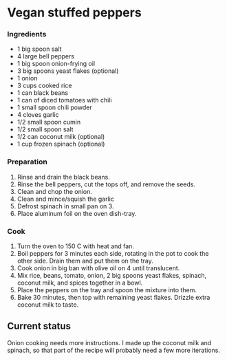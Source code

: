 # Vegan stuffed peppers

### Ingredients

- 1 big spoon salt
- 4 large bell peppers
- 1 big spoon onion-frying oil
- 3 big spoons yeast flakes (optional)
- 1 onion
- 3 cups cooked rice
- 1 can black beans
- 1 can of diced tomatoes with chili
- 1 small spoon chili powder
- 4 cloves garlic
- 1/2 small spoon cumin
- 1/2 small spoon salt
- 1/2 can coconut milk (optional)
- 1 cup frozen spinach (optional)

### Preparation

1. Rinse and drain the black beans.
2. Rinse the bell peppers, cut the tops off, and remove the seeds.
3. Clean and chop the onion.
4. Clean and mince/squish the garlic
5. Defrost spinach in small pan on 3.
6. Place aluminum foil on the oven dish-tray.

### Cook

1. Turn the oven to 150 C with heat and fan.
2. Boil peppers for 3 minutes each side, rotating in the pot
   to cook the other side. Drain them and put them on the tray.
3. Cook onion in big ban with olive oil on 4 until translucent.
4. Mix rice, beans, tomato, onion, 2 big spoons yeast flakes,
   spinach, coconut milk, and spices together in a bowl.
5. Place the peppers on the tray and spoon the mixture into them.
6. Bake 30 minutes, then top with remaining yeast flakes. Drizzle
   extra coconut milk to taste.
   
## Current status

Onion cooking needs more instructions. I made up the coconut milk
and spinach, so that part of the recipe will probably need a few more iterations.
